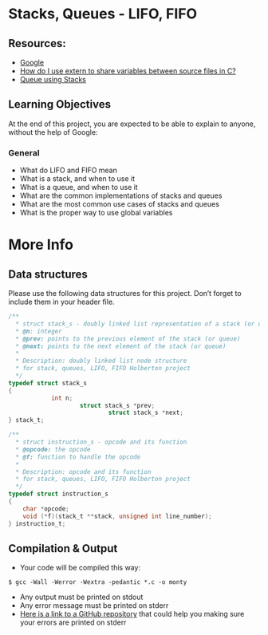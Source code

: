 # Stacks, Queues - LIFO, FIFO

## Resources:

* [Google](https://www.google.com/webhp?q=stack%20and%20queue)
* [How do I use extern to share variables between source files in C?](https://stackoverflow.com/questions/1433204/how-do-i-use-extern-to-share-variables-between-source-files)
* [Queue using Stacks](https://www.geeksforgeeks.org/queue-using-stacks/)

## Learning Objectives

At the end of this project, you are expected to be able to explain to anyone, without the help of Google:

### General

- What do LIFO and FIFO mean
- What is a stack, and when to use it
- What is a queue, and when to use it
- What are the common implementations of stacks and queues
- What are the most common use cases of stacks and queues
- What is the proper way to use global variables

# More Info

## Data structures

Please use the following data structures for this project. Don’t forget to include them in your header file.

```c
/**
  * struct stack_s - doubly linked list representation of a stack (or queue)
  * @n: integer
  * @prev: points to the previous element of the stack (or queue)
  * @next: points to the next element of the stack (or queue)
  *
  * Description: doubly linked list node structure
  * for stack, queues, LIFO, FIFO Holberton project
  */
typedef struct stack_s
{
	        int n;
			        struct stack_s *prev;
					        struct stack_s *next;
} stack_t;
```

```c
/**
  * struct instruction_s - opcode and its function
  * @opcode: the opcode
  * @f: function to handle the opcode
  *
  * Description: opcode and its function
  * for stack, queues, LIFO, FIFO Holberton project
  */
typedef struct instruction_s
{
	char *opcode;
	void (*f)(stack_t **stack, unsigned int line_number);
} instruction_t;
```

## Compilation & Output

- Your code will be compiled this way:

```
$ gcc -Wall -Werror -Wextra -pedantic *.c -o monty
```
- Any output must be printed on stdout
- Any error message must be printed on stderr
- [Here is a link to a GitHub repository](https://github.com/sickill/stderred) that could help you making sure your errors are printed on stderr



